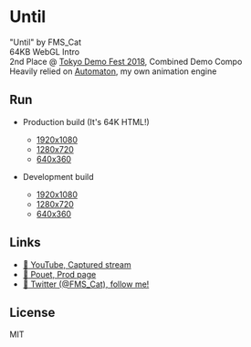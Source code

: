 # Until  

"Until" by FMS_Cat  
64KB WebGL Intro  
2nd Place @ [Tokyo Demo Fest 2018](http://tokyodemofest.jp/2018/), Combined Demo Compo  
Heavily relied on [Automaton](https://github.com/FMS-Cat/automaton), my own animation engine  



## Run

- Production build (It's 64K HTML!)
  - [1920x1080](./dist/out.png.html#1920x1080)
  - [1280x720](./dist/out.png.html#1280x720)
  - [640x360](./dist/out.png.html#640x360)

- Development build
  - [1920x1080](./dist/index.html#1920x1080)
  - [1280x720](./dist/index.html#1280x720)
  - [640x360](./dist/index.html#640x360)

## Links

- [🎥 YouTube, Captured stream]()
- [🔦 Pouet, Prod page]()
- [🐔 Twitter (@FMS_Cat), follow me!]()

## License

MIT